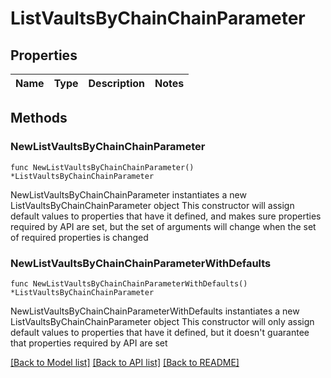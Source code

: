 # ListVaultsByChainChainParameter

## Properties

Name | Type | Description | Notes
------------ | ------------- | ------------- | -------------

## Methods

### NewListVaultsByChainChainParameter

`func NewListVaultsByChainChainParameter() *ListVaultsByChainChainParameter`

NewListVaultsByChainChainParameter instantiates a new ListVaultsByChainChainParameter object
This constructor will assign default values to properties that have it defined,
and makes sure properties required by API are set, but the set of arguments
will change when the set of required properties is changed

### NewListVaultsByChainChainParameterWithDefaults

`func NewListVaultsByChainChainParameterWithDefaults() *ListVaultsByChainChainParameter`

NewListVaultsByChainChainParameterWithDefaults instantiates a new ListVaultsByChainChainParameter object
This constructor will only assign default values to properties that have it defined,
but it doesn't guarantee that properties required by API are set


[[Back to Model list]](../README.md#documentation-for-models) [[Back to API list]](../README.md#documentation-for-api-endpoints) [[Back to README]](../README.md)


